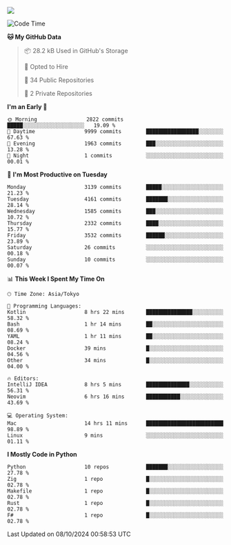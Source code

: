 ![](https://komarev.com/ghpvc/?username=kitagawa-hr)

<!--START_SECTION:waka-->
![Code Time](http://img.shields.io/badge/Code%20Time-1%2C099%20hrs%2019%20mins-blue)

**🐱 My GitHub Data** 

> 📦 28.2 kB Used in GitHub's Storage 
 > 
> 💼 Opted to Hire
 > 
> 📜 34 Public Repositories 
 > 
> 🔑 2 Private Repositories 
 > 
**I'm an Early 🐤** 

```text
🌞 Morning                2822 commits        █████░░░░░░░░░░░░░░░░░░░░   19.09 % 
🌆 Daytime                9999 commits        █████████████████░░░░░░░░   67.63 % 
🌃 Evening                1963 commits        ███░░░░░░░░░░░░░░░░░░░░░░   13.28 % 
🌙 Night                  1 commits           ░░░░░░░░░░░░░░░░░░░░░░░░░   00.01 % 
```
📅 **I'm Most Productive on Tuesday** 

```text
Monday                   3139 commits        █████░░░░░░░░░░░░░░░░░░░░   21.23 % 
Tuesday                  4161 commits        ███████░░░░░░░░░░░░░░░░░░   28.14 % 
Wednesday                1585 commits        ███░░░░░░░░░░░░░░░░░░░░░░   10.72 % 
Thursday                 2332 commits        ████░░░░░░░░░░░░░░░░░░░░░   15.77 % 
Friday                   3532 commits        ██████░░░░░░░░░░░░░░░░░░░   23.89 % 
Saturday                 26 commits          ░░░░░░░░░░░░░░░░░░░░░░░░░   00.18 % 
Sunday                   10 commits          ░░░░░░░░░░░░░░░░░░░░░░░░░   00.07 % 
```


📊 **This Week I Spent My Time On** 

```text
🕑︎ Time Zone: Asia/Tokyo

💬 Programming Languages: 
Kotlin                   8 hrs 22 mins       ███████████████░░░░░░░░░░   58.32 % 
Bash                     1 hr 14 mins        ██░░░░░░░░░░░░░░░░░░░░░░░   08.69 % 
YAML                     1 hr 11 mins        ██░░░░░░░░░░░░░░░░░░░░░░░   08.24 % 
Docker                   39 mins             █░░░░░░░░░░░░░░░░░░░░░░░░   04.56 % 
Other                    34 mins             █░░░░░░░░░░░░░░░░░░░░░░░░   04.00 % 

🔥 Editors: 
IntelliJ IDEA            8 hrs 5 mins        ██████████████░░░░░░░░░░░   56.31 % 
Neovim                   6 hrs 16 mins       ███████████░░░░░░░░░░░░░░   43.69 % 

💻 Operating System: 
Mac                      14 hrs 11 mins      █████████████████████████   98.89 % 
Linux                    9 mins              ░░░░░░░░░░░░░░░░░░░░░░░░░   01.11 % 
```

**I Mostly Code in Python** 

```text
Python                   10 repos            ███████░░░░░░░░░░░░░░░░░░   27.78 % 
Zig                      1 repo              █░░░░░░░░░░░░░░░░░░░░░░░░   02.78 % 
Makefile                 1 repo              █░░░░░░░░░░░░░░░░░░░░░░░░   02.78 % 
Rust                     1 repo              █░░░░░░░░░░░░░░░░░░░░░░░░   02.78 % 
F#                       1 repo              █░░░░░░░░░░░░░░░░░░░░░░░░   02.78 % 
```




 Last Updated on 08/10/2024 00:58:53 UTC
<!--END_SECTION:waka-->
